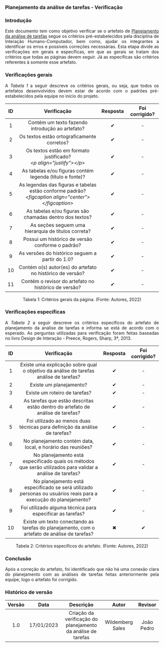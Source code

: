 ### Planejamento da análise de tarefas - Verificação

### Introdução
<p align="justify">Este documento tem como objetivo verificar se o artefato de <a href="https://interacao-humano-computador.github.io/2022.2-Skoob/planejamentoAnalise/nivel1/planejamento-analise-tarefas/">Planejamento da análise de tarefas</a> segue os critérios pré-estabelecidos pela disciplina de Interação Humano-Computador, bem como, ajudar os integrantes a identificar os erros e possíveis correções necessárias. Esta etapa divide as verificações em gerais e específicas, em que as gerais se tratam dos critérios que todas as páginas devem seguir. Já as específicas são critérios referentes à somente esse artefato.</p>

### Verificações gerais
<p align="justify">A <i>Tabela 1</i> a seguir descreve os critérios gerais, ou seja, que todos os artefatos desenvolvidos devem estar de acordo com o padrões pré-estabelecidos pela equipe no início do projeto.</p>

| ID | Verificação | Resposta | Foi corrigido? |
| :--: | :-------: | :------: | :------------: |
| 1 | Contém um texto fazendo introdução ao artefato? | ✔  | - |
| 2 | Os textos estão ortograficamente corretos? | ✔ | - |
| 3 | Os textos estão em formato justificado?<br><i>&lt;p align="justify"&gt;&lt;/p&gt;</i> | ✔  | - |
| 4 | As tabelas e/ou figuras contém legenda (título e fonte)? | ✔  | - |
| 5 | As legendas das figuras e tabelas estão conforme padrão?<br><i>&lt;figcaption align="center"&gt;&lt;/figcaption&gt;</i> | ✔  | - |
| 6 | As tabelas e/ou figuras são chamadas dentro dos textos? | ✔  | - |
| 7 | As seções seguem uma hierarquia de títulos correta? | ✔  | - |
| 8 | Possui um histórico de versão conforme o padrão? | ✔  | - |
| 9 | As versões do histórico seguem a partir do 1.0? | ✔  | - |
| 10 | Contém o(s) autor(es) do artefato no histórico de versão? | ✔  | - |
| 11 | Contém o revisor do artefato no histórico de versão? | ✔  | - |

<figcaption align="center">Tabela 1: Critérios gerais da página. (Fonte: Autores, 2022)</figcaption>

### Verificações específicas
<p align="justify">A <i>Tabela 2</i> a seguir descreve os critérios específicos do artefato de planejamento da análise de tarefas e informa se está de acordo com o esperado. As perguntas utilizadas para verificação foram feitas baseadas no livro Design de Interação - Preece, Rogers, Sharp, 3ª, 2013.</p>

| ID | Verificação | Resposta | Foi corrigido? |
| :--: | :-------: | :------: | :------------: |
| 1 | Existe uma explicação sobre qual o objetivo da análise de tarefas análise de tarefas? | ✔  | - |
| 2 | Existe um planejamento? | ✔  | - |
| 3 | Existe um roteiro de tarefas? | ✔  | - |
| 4 | As tarefas que estão descritas estão dentro do artefato de análise de tarefas? | ✔  | - |
| 5 | Foi utilizado ao menos duas técnicas para definição da análise de tarefas? | ✔  | - |
| 6 | No planejamento contém data, local, e horário das reuniões? | ✔ | - |
| 7 | No planejamento está especificado quais os métodos que serão utilizados para validar a análise de tarefas? | ✔  | - |
| 8 | No planejamento está especificado se será utilizado personas ou usuários reais para a execução do planejamento? | ✔  | - |
| 9 | Foi utilizado alguma técnica para especificar as tarefas? | ✔  | - |
| 10 | Existe um texto conectando as tarefas do planejamento, com o artefato de análise de tarefas? | ✖ | ✔ |



<figcaption align="center">Tabela 2: Critérios específicos do artefato. (Fonte: Autores, 2022)</figcaption>

### Conclusão
<p align="justify">Após a correção do artefato, foi identificado que não há uma conexão clara do planejamento com as análises de tarefas feitas anteriormente pela equipe, logo o artefato foi corrigido.</p>

### Histórico de versão
| Versão | Data | Descrição | Autor | Revisor |
| :----: | :--: | :-------: | :---: | :-----: |
| 1.0 |17/01/2023 | Criação da verificação do planejamento da análise de tarefas | Wildemberg Sales | João Pedro |